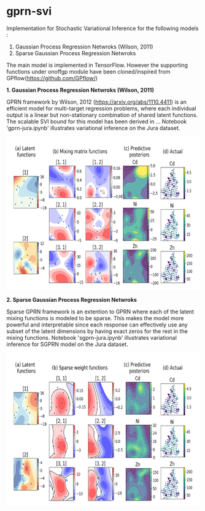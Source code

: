 # gprn-svi
Implementation for Stochastic Variational Inference for the following models :

1. Gaussian Process Regression Netwroks (Wilson, 2011)
2. Sparse Gaussian Process Regression Netwroks


The main model is implemented in TensorFlow. However the supporting functions under onoffgp module have been cloned/inspired from GPflow(https://github.com/GPflow/)

**1. Gaussian Process Regression Netwroks (Wilson, 2011)**

GPRN framework by Wilson, 2012 (https://arxiv.org/abs/1110.4411) is an efficient model for multi-target regression problems, where each individual output is a linear but non-stationary combination of shared latent functions. The scalable SVI bound for this model has been derived in ...  Notebook 'gprn-jura.ipynb' illustrates variational inference on the Jura dataset.

<img src="plots/gprn_fit.png" width="600" height="400" />


**2. Sparse Gaussian Process Regression Netwroks**

Sparse GPRN framework is an extention to GPRN where each of the latent mixing functions is modeled to be sparse.  This makes the model more powerful and interpretable since each response can effectively use any subset of the latent dimensions by having exact zeros for the rest in the mixing functions. Notebook 'sgprn-jura.ipynb' illustrates variational inference for SGPRN model on the Jura dataset.

<img src="plots/sgprn_fit.png" width="600" height="400" />
